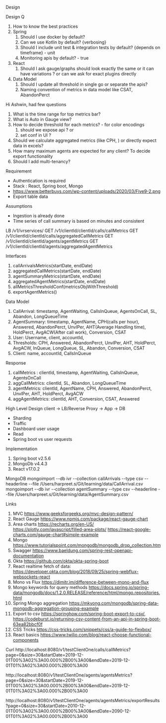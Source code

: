 Design

Design Q
1. How to know the best practices
2. Spring
    1. Should I use docker by default?
    2. Can we use Kotlin by default? {verbosing}
    3. Should I include unit test & integration tests by default? {depends on timeframe} - unit
    4. Monitoring apis by default? - true
3. React
    1. Should I ask gauge/graphs should look exactly the same or it can have variations ?  or can we ask for exact plugins directly
4. Data Model
    1. Should I update all threshold in single go or separate the apis?
    2. Naming convention of metrics in data  model like CSAT, AbandonPerct 


Hi Ashwin, had few questions 
1. What is the time range for top metrics bar?
2. What is Auto in Gauge view?
3. How to decide threshold for each metrics? - for color encodings
    1. should we expose api ? or
    2. set conf in UI ?
4. Should we calculate aggregated metrics (like  CPH, ) or directly expect data in excels?
5. How many  maximum agents are expected for any client? To decide export functionality
6. Should I add multi-tenancy?

Requirement
- Authentication is required
- Stack : React, Spring boot, Mongo
- https://www.betterbuys.com/wp-content/uploads/2020/03/Five9-2.png
- Export table data


Assumptions
- Ingestion is already done
- Time series of call summary is based on minutes and consistent

LB    /v1/ivrservices/
GET /v1/clientId/clientId/calls/callMetrics
GET /v1/clientId/clientId/calls/aggregatedCallMetrics
GET /v1/clientId/clientId/agents/agentMetrics
GET /v1/clientId/clientId/agents/aggregatedAgentMetrics

Interfaces
1. callArrivalsMetrics(startDate, endDate)
2. aggregatedCallMetrics(startDate, endDate)
3. agentSummaryMetrics(startDate, endDate)
4. aggregatedAgentMetrics(startDate, endDate)
5. allMetricsThresholdConf(metricsObjWithThreshold)
6. exportAgentMetrics()


Data Model
1. CallArrival: timestamp, AgentWaiting, CallsInQueue, AgentsOnCall, SL, Abandon, LongQueueTime
2. AgentSummary: timestamp, AgentName, CPH(calls per hour), Answered, AbandonPerct, UnvlPer, AHT(Average Handling time), HoldPerct, AvgACW(After call work), Conversion, CSAT
3. User: Username, client, accountId, 
4. Thresholds:  CPH, Answered, AbandonPerct, UnvlPer, AHT, HoldPerct, AvgACW, InQueue, LongQueue, SL, Abandon, Conversion, CSAT
5. Client: name, accountId, CallsInQueue

Response
1. callMetrics : clientId, timestamp, AgentWaiting, CallsInQueue, AgentsOnCall
2. aggCallMetrics: clientId, SL, Abandon, LongQueueTime
3. agentMetrics: clientId, AgentName, CPH, Answered, AbandonPerct, UnvlPer, AHT, HoldPerct, AvgACW
4. aggAgentMetrics: clientId, AHT, Conversion, CSAT, Answered


High Level Design
	client -> LB/Reverse Proxy ->  App -> DB 

- Sharding
- Traffic 
- Dashboard user usage
- Read 
- Spring boot vs user requests


Implementation
1. Spring boot v2.5.6
2. MongoDb v4.4.3
3. React v17.0.2


MongoDB
mongoimport --db ivr --collection callArrivals --type csv --headerline --file /Users/harpreet.s/Git/learning/data/CallArrival.csv 
mongoimport --db ivr --collection agentSummary --type csv --headerline --file /Users/harpreet.s/Git/learning/data/AgentSummary.csv



Links
1. MVC https://www.geeksforgeeks.org/mvc-design-pattern/
2. React Gauge https://www.npmjs.com/package/react-gauge-chart
3. Area charts https://recharts.org/en-US/
https://plotly.com/javascript/filled-area-plots/
https://react-google-charts.com/gauge-chart#simple-example
4. Mongo https://www.tutorialspoint.com/mongodb/mongodb_drop_collection.htm
5. Swagger https://www.baeldung.com/spring-rest-openapi-documentation
6. Okta https://github.com/okta/okta-spring-boot
7. React realtime fetch of data: https://developer.okta.com/blog/2018/09/25/spring-webflux-websockets-react
8. Mono vs Flux https://dimitr.im/difference-between-mono-and-flux
9. Mongo keywords for query methods https://docs.spring.io/spring-data/mongodb/docs/1.2.0.RELEASE/reference/html/mongo.repositories.html
10. Spring Mongo aggregation https://mkyong.com/mongodb/spring-data-mongodb-aggregation-grouping-example
11. Export to csv https://springhow.com/spring-boot-export-to-csv/, https://codeburst.io/returning-csv-content-from-an-api-in-spring-boot-63ea82bbcf0f
12. CSS Tricks https://css-tricks.com/snippets/css/a-guide-to-flexbox/
13. React basics https://www.twilio.com/blog/react-choose-functional-components



Curl
http://localhost:8080/v1/testClientOne/calls/callMetrics?page=0&size=30&startDate=2019-12-01T00%3A02%3A00.000%2B00%3A00&endDate=2019-12-01T01%3A02%3A00.000%2B00%3A00

http://localhost:8080/v1/testClientOne/agents/agentsMetrics?page=0&size=30&startDate=2019-12-01T00%3A02%3A00.000%2B00%3A00&endDate=2019-12-01T01%3A02%3A00.000%2B00%3A00

http://localhost:8080/v1/testClientOne/agents/agentsMetrics/exportResults?page=0&size=30&startDate=2010-12-01T00%3A02%3A00.000%2B00%3A00&endDate=2090-12-01T01%3A02%3A00.000%2B00%3A00